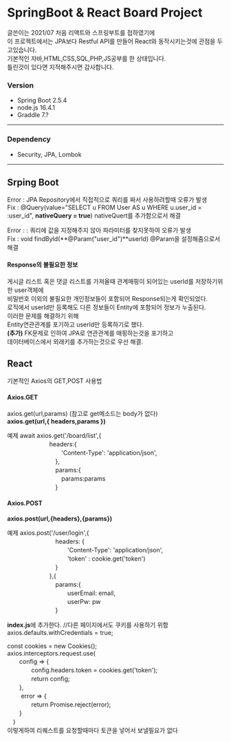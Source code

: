 # SpringBoot & React Board Project

글쓴이는 2021/07 처음 리액트와 스프링부트를 접하였기에<br>
이 프로젝트에서는 JPA보다 Restful API를 만들어 React와 동작시키는것에 관점을 두고있습니다.<br>
기본적인 자바,HTML,CSS,SQL,PHP,JS공부를 한 상태입니다.<br>
틀린것이 있다면 지적해주시면 감사합니다.<br>

### Version
- Spring Boot 2.5.4
- node.js 16.4.1
- Graddle 7.?
---
### Dependency
- Security, JPA, Lombok
---
## Srping Boot

  Error : JPA Repository에서 직접적으로 쿼리를 짜서 사용하려할때 오류가 발생<br>
  Fix : @Query(value="SELECT u FROM User AS u WHERE u.user_id = :user_id", **nativeQuery = true**) nativeQuert를 추가함으로서 해결<br>

  Error : : 쿼리에 값을 지정해주지 않아 파라미터를 찾지못하여 오류가 발생<br>
  Fix : void findById(**@Param("user_id")**userId) @Param을 설정해줌으로서 해결<br>
  
#### Response의 불필요한 정보
  게시글 리스트 혹은 댓글 리스트를 가져올때 관계매핑이 되어있는 userId를 저장하기위한 user객체에<br>
  비밀번호 이외의 불필요한 개인정보들이 포함되어 Response되는게 확인되었다.<br>
  로직에서 userId만 등록해도 다른 정보들이 Entity에 포함되어 정보가 누출된다.<br>
  이러한 문제를 해결하기 위해<br>
  Entity연관관계를 포기하고 userId만 등록하기로 했다.<br>
  **(추가)** FK문제로 인하여 JPA로 연관관계를 매핑하는것을 포기하고<br>
  데이터베이스에서 외래키를 추가하는것으로 우선 해결.
  
## React
기본적인 Axios의 GET,POST 사용법
  #### Axios.GET
  axios.get(url,params) (참고로 get메소드는 body가 없다)<br>
  __axios.get(url,{ headers,params })__<br>
  
  예제
  await axios.get('/board/list',{<br>
  　　　　　　　headers:{<br>
 　　　　　　　　　'Content-Type': 'application/json',<br>
　　　　　　　　},<br>
　　　　　　　　params:{<br>
　　　　　　　　　params:params <br>
　　　　　　　　}<br>
                
 
  
  #### Axios.POST
  __axios.post(url,{headers},{params})__<br>
  
  예제
  axios.post('/user/login',{<br>
　　　　　　　　headers: {<br>
　　　　　　　　　　'Content-Type': 'application/json',<br>
　　　　　　　　　　'token' : cookie.get('token')<br>
　　　　　　　　} <br>
　　　　　　　},{ <br>
　　　　　　　　params:{<br>
　　　　　　　　　　userEmail: email,<br>
　　　　　　　　　　userPw: pw<br>
　　　　　　　　}<br>
  
  **index.js**에 추가한다.
  //다른 페이지에서도 쿠키를 사용하기 위함<br>
  axios.defaults.withCredentials = true;<br>
  
  const cookies = new Cookies();<br>
  axios.interceptors.request.use(<br>
　　config => {<br>
　　　　config.headers.token = cookies.get('token');<br>
　　　　return config;<br>
　　},<br>
　　 error => {<br>
　　　　return Promise.reject(error);<br>
　　}<br>
　)<br>
  이렇게하여 리퀘스트를 요청할때마다 토큰을 넣어서 보낼필요가 없다<br>

